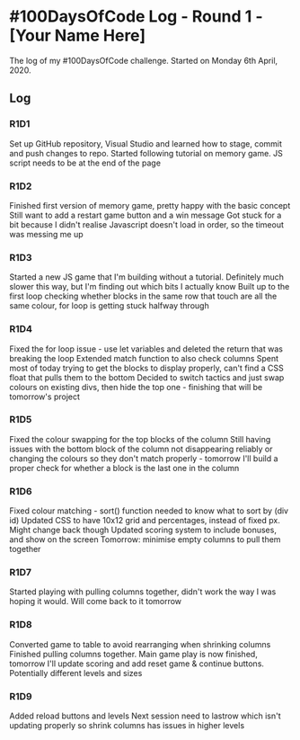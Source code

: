 # #100DaysOfCode Log - Round 1 - [Your Name Here]

The log of my #100DaysOfCode challenge. Started on Monday 6th April, 2020. 

## Log

### R1D1 
Set up GitHub repository, Visual Studio and learned how to stage, commit and push changes to repo.
Started following tutorial on memory game. 
JS script needs to be at the end of the page

### R1D2
Finished first version of memory game, pretty happy with the basic concept
Still want to add a restart game button and a win message
Got stuck for a bit because I didn't realise Javascript doesn't load in order, so the timeout was messing me up

### R1D3
Started a new JS game that I'm building without a tutorial. Definitely much slower this way, but I'm finding out which bits I actually know
Built up to the first loop checking whether blocks in the same row that touch are all the same colour, for loop is getting stuck halfway through

### R1D4
Fixed the for loop issue - use let variables and deleted the return that was breaking the loop
Extended match function to also check columns
Spent most of today trying to get the blocks to display properly, can't find a CSS float that pulls them to the bottom
Decided to switch tactics and just swap colours on existing divs, then hide the top one - finishing that will be tomorrow's project

### R1D5
Fixed the colour swapping for the top blocks of the column
Still having issues with the bottom block of the column not disappearing reliably or changing the colours so they don't match properly - tomorrow I'll build a proper check for whether a block is the last one in the column

### R1D6
Fixed colour matching - sort() function needed to know what to sort by (div id)
Updated CSS to have 10x12 grid and percentages, instead of fixed px. Might change back though
Updated scoring system to include bonuses, and show on the screen
Tomorrow: minimise empty columns to pull them together

### R1D7
Started playing with pulling columns together, didn't work the way I was hoping it would. Will come back to it tomorrow

### R1D8
Converted game to table to avoid rearranging when shrinking columns
Finished pulling columns together. Main game play is now finished, tomorrow I'll update scoring and add reset game & continue buttons. Potentially different levels and sizes

### R1D9
Added reload buttons and levels
Next session need to lastrow which isn't updating properly so shrink columns has issues in higher levels